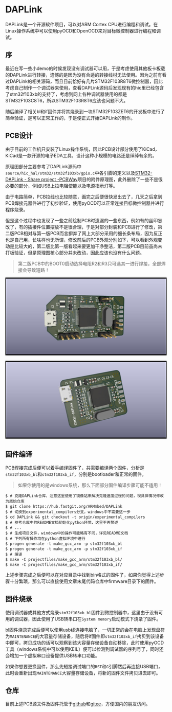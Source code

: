 # DAPLink

DAPLink是一个开源软件项目，可以对ARM Cortex CPU进行编程和调试。在Linux操作系统中可以使用pyOCD和OpenOCD来对目标微控制器进行编程和调试。

## 序

最近在写一些小demo的时候发现没有调试器可以用，于是考虑使用其他板卡板载的DAPLink进行转接，遗憾的是因为没有合适的转接线材无法使用。因为之前有看过DAPLink的相关源码，而且目前恰好有几片STM32F103R8T6微控制器，因此考虑自己制作一个调试器来使用，查看DAPLink源码后发现现有的hic里已经包含了stm32f103xb的支持了，考虑到网上各种调试器使用的都是STM32F103C8T6，所以STM32F103R8T6应该也问题不大。

随后编译了相关bl和if固件并将其烧录到一块STM32F103ZET6的开发板中进行了简单验证，是可以正常工作的，于是便正式开始DAPLink的制作。

## PCB设计

由于目前的工作机只安装了Linux操作系统，因此PCB设计部分使用了KiCad，KiCad是一款开源的电子EDA工具，设计这种小规模的电路还是绰绰有余的。

原理图部分主要参考了DAPLink源码中`source/hic_hal/stm32/stm32f103xb/gpio.c`中各引脚的定义以及[STM32-DAPLink - Share project -PCBWay](https://www.pcbway.com/project/shareproject/STM32_DAPLink_1.html)项目的附件原理图，此外删除了一些不是很必要的部分，例如USB上拉电阻使能以及电源指示灯等。

由于电路简单，PCB拉线也比较随意，画完之后便很快发出去了，几天之后拿到PCB焊接元器件进行了初步验证，使用pyOCD可以正常连接目标微控制器并进行程序烧录。

但是这个过程中也发现了一些之前绘制PCB时遗漏的一些东西，例如有的丝印忘改了，有的插接件位置摆放不是很合理，于是对部分封装和PCB进行了修改，第二版PCB相对与第一版PCB而言摒弃了网上大部分采用的细长条布局，因为反正也是自己用，长啥样也无所谓，修改前后的PCB外观分别如下，可以看到外观变动是比较大的，第二版比第一版看起来要更加干净整洁，第二版PCB目前虽尚未打板验证，但是原理图核心部分并未改动，因此应该也没有什么问题。

> 第二版PCB中的BOOT0启动选择电阻R2和R3只可选其一进行焊接，全部焊接会导致短路！

![DAPLink v0.1](../assets/images/projects/daplink/daplinkv0.1.jpg)

![DAPLink v0.2](../assets/images/projects/daplink/daplinkv0.2.jpg)

## 固件编译

PCB焊接完成后便可以着手编译固件了，共需要编译两个固件，分析是`stm32f103xb_bl`和`stm32f103xb_if`，分别是bootloader和正常的固件。

> 如果你使用的是windows系统，那么下面部分固件编译步骤可能不适用！

```shell
$ # 克隆DAPLink仓库，注意这里使用了镜像站来解决克隆速度过慢的问题，视具体情况修改为原始仓库
$ git clone https://hub.fastgit.org/ARMmbed/DAPLink
$ # 切换到experimental_compilers分支，windows中不需要这一步
$ cd DAPLink && git checkout -t origin/experimental_compilers
$ # 参考仓库中的README文档初始化python环境，这里不再赘述
$ # ...
$ # 生成项目文件，windows中的操作可能略有不同，详见README文档
$ # 下列所有操作均在python虚拟环境中进行
$ progen generate -t make_gcc_arm -p stm32f103xb_bl
$ progen generate -t make_gcc_arm -p stm32f103xb_if
$ # 编译
$ make -C projectfiles/make_gcc_arm/stm32f103xb_bl/
$ make -C projectfiles/make_gcc_arm/stm32f103xb_if/
```

上述步骤完成之后便可以在对应目录中找到bin格式的固件了，如果你觉得上述步骤十分繁琐，那么可以直接使用文章末尾代码仓库中firmware目录下的固件。

## 固件烧录

使用调试器或其他方式烧录`stm32f103xb_bl`固件到微控制器中，这里由于没有可用的调试器，因此使用了USB转串口在`System memory`启动模式下烧录了固件。

bl固件烧录完成后便可以使用usb线连接电脑了，一切正常的会在电脑上发现盘符为`MAINTENANCE`的大容量存储设备，随后将if固件即`stm32f103xb_if`拷贝到该设备中即可，拷贝成功的话可以观察到该大容量存储设备自动移除，此时使用pyOCD工具（windows系统中可以使用KEIL）便可以检测到调试器的序列号了，同时还会增加一个虚拟串口设备提供USB转串口功能。

如果你想要更换固件，那么先短接调试端口的`RST`和`G`引脚然后再连接USB端口，此时会重新出现`MAINTENANCE`大容量存储设备，将新的固件文件拷贝进去即可。

## 仓库

目前上述PCB源文件及固件托管于[github](https://github.com/ieiao/stm32-daplink)和[gitee](https://gitee.com/ieiao/stm32-daplink)，方便国内的朋友访问。
